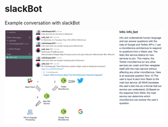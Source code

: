 # slackBot
Example conversation with slackBot <br/>

![Alt text](https://github.com/colinsheppard10/slackBot/blob/master/images/slack.png "Example conversation with my slackBot")
